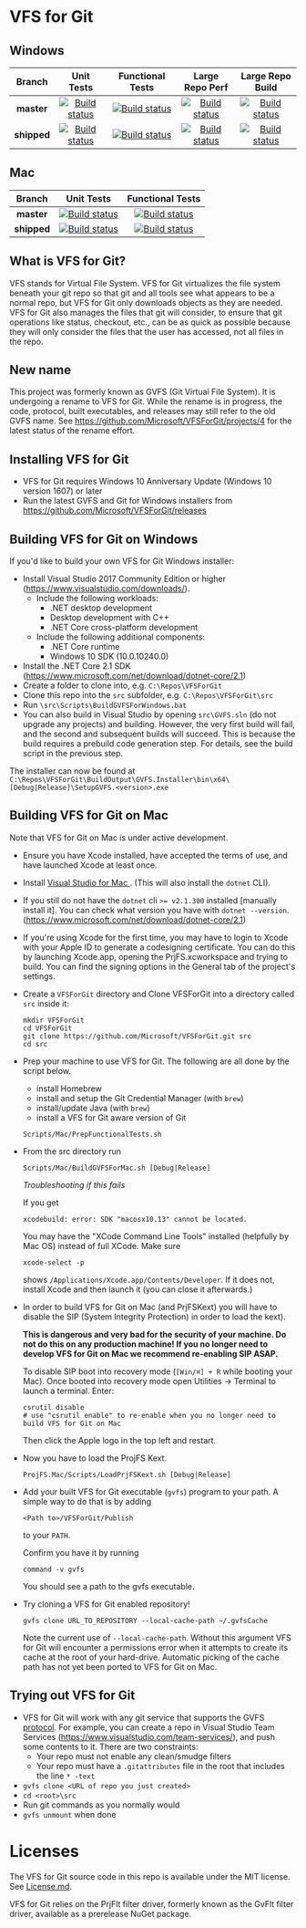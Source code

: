 # VFS for Git

## Windows

|Branch|Unit Tests|Functional Tests|Large Repo Perf|Large Repo Build|
|:--:|:--:|:--:|:--:|:--:|
|**master**|[![Build status](https://dev.azure.com/gvfs/ci/_apis/build/status/CI%20-%20Windows?branchName=master)](https://dev.azure.com/gvfs/ci/_build/latest?definitionId=7&branchName=master)|[![Build status](https://dev.azure.com/gvfs/ci/_apis/build/status/CI%20-%20Windows%20-%20Full%20Functional%20Tests?branchName=master)](https://dev.azure.com/gvfs/ci/_build/latest?definitionId=6&branchName=master)|[![Build status](https://dev.azure.com/mseng/AzureDevOps/_apis/build/status/GVFS/GitHub%20VFSForGit%20Large%20Repo%20Perf%20Tests?branchName=master)](https://dev.azure.com/mseng/AzureDevOps/_build/latest?definitionId=7179&branchName=master)|[![Build status](https://dev.azure.com/mseng/AzureDevOps/_apis/build/status/GVFS/GitHub%20VFSForGit%20Large%20Repo%20Build?branchName=master)](https://dev.azure.com/mseng/AzureDevOps/_build/latest?definitionId=7180&branchName=master)|
|**shipped**|[![Build status](https://dev.azure.com/gvfs/ci/_apis/build/status/CI%20-%20Windows?branchName=releases%2Fshipped)](https://dev.azure.com/gvfs/ci/_build/latest?definitionId=7&branchName=releases%2Fshipped)|[![Build status](https://dev.azure.com/gvfs/ci/_apis/build/status/CI%20-%20Windows%20-%20Full%20Functional%20Tests?branchName=releases%2Fshipped)](https://dev.azure.com/gvfs/ci/_build/latest?definitionId=6&branchName=releases%2Fshipped)|[![Build status](https://dev.azure.com/mseng/AzureDevOps/_apis/build/status/GVFS/GitHub%20VFSForGit%20Large%20Repo%20Perf%20Tests?branchName=releases%2Fshipped)](https://dev.azure.com/mseng/AzureDevOps/_build/latest?definitionId=7179&branchName=releases%2Fshipped)|[![Build status](https://dev.azure.com/mseng/AzureDevOps/_apis/build/status/GVFS/GitHub%20VFSForGit%20Large%20Repo%20Build?branchName=releases%2Fshipped)](https://dev.azure.com/mseng/AzureDevOps/_build/latest?definitionId=7180&branchName=releases%2Fshipped)|

## Mac
|Branch|Unit Tests|Functional Tests|
|:--:|:--:|:--:|
|**master**|[![Build status](https://dev.azure.com/gvfs/ci/_apis/build/status/CI%20-%20Mac?branchName=master)](https://dev.azure.com/gvfs/ci/_build/latest?definitionId=15&branchName=master)|[![Build status](https://dev.azure.com/mseng/AzureDevOps/_apis/build/status/GVFS/CI%20-%20Mac%20-%20Functional%20Tests?branchName=master)](https://dev.azure.com/mseng/AzureDevOps/_build/latest?definitionId=7376&branchName=master)|
|**shipped**|[![Build status](https://dev.azure.com/gvfs/ci/_apis/build/status/CI%20-%20Mac?branchName=releases%2Fshipped)](https://dev.azure.com/gvfs/ci/_build/latest?definitionId=15&branchName=releases%2Fshipped)|[![Build status](https://dev.azure.com/mseng/AzureDevOps/_apis/build/status/GVFS/CI%20-%20Mac%20-%20Functional%20Tests?branchName=releases%2Fshipped)](https://dev.azure.com/mseng/AzureDevOps/_build/latest?definitionId=7376&branchName=releases%2Fshipped)|

## What is VFS for Git?

VFS stands for Virtual File System. VFS for Git virtualizes the file system beneath your git repo so that git and all tools
see what appears to be a normal repo, but VFS for Git only downloads objects as they are needed. VFS for Git also manages the files that git will consider,
to ensure that git operations like status, checkout, etc., can be as quick as possible because they will only consider the files
that the user has accessed, not all files in the repo.

## New name

This project was formerly known as GVFS (Git Virtual File System). It is undergoing a rename to VFS for Git. While the rename is in progress, the code, protocol,
built executables, and releases may still refer to the old GVFS name. See https://github.com/Microsoft/VFSForGit/projects/4 for the latest status of the rename effort.

## Installing VFS for Git

* VFS for Git requires Windows 10 Anniversary Update (Windows 10 version 1607) or later
* Run the latest GVFS and Git for Windows installers from https://github.com/Microsoft/VFSForGit/releases

## Building VFS for Git on Windows

If you'd like to build your own VFS for Git Windows installer:
* Install Visual Studio 2017 Community Edition or higher (https://www.visualstudio.com/downloads/).
  * Include the following workloads:
    * .NET desktop development
    * Desktop development with C++
    * .NET Core cross-platform development
  * Include the following additional components:
    * .NET Core runtime
    * Windows 10 SDK (10.0.10240.0)
* Install the .NET Core 2.1 SDK (https://www.microsoft.com/net/download/dotnet-core/2.1)
* Create a folder to clone into, e.g. `C:\Repos\VFSForGit`
* Clone this repo into the `src` subfolder, e.g. `C:\Repos\VFSForGit\src`
* Run `\src\Scripts\BuildGVFSForWindows.bat`
* You can also build in Visual Studio by opening `src\GVFS.sln` (do not upgrade any projects) and building. However, the very first
build will fail, and the second and subsequent builds will succeed. This is because the build requires a prebuild code generation step.
For details, see the build script in the previous step.

The installer can now be found at `C:\Repos\VFSForGit\BuildOutput\GVFS.Installer\bin\x64\[Debug|Release]\SetupGVFS.<version>.exe`

## Building VFS for Git on Mac

Note that VFS for Git on Mac is under active development.

* Ensure you have Xcode installed, have accepted the terms of use, and have launched Xcode at least once.

* Install [Visual Studio for Mac ](https://visualstudio.microsoft.com/vs/mac). (This will also install the `dotnet` CLI).

* If you still do not have the `dotnet` cli `>= v2.1.300` installed [manually install it]. You can check what version you have with `dotnet --version`.(https://www.microsoft.com/net/download/dotnet-core/2.1)

* If you're using Xcode for the first time, you may have to login to Xcode with your Apple ID to generate a codesigning certificate. You can do this by launching Xcode.app, opening the PrjFS.xcworkspace and trying to build. You can find the signing options in the General tab of the project's settings.

* Create a `VFSForGit` directory and Clone VFSForGit into a directory called `src` inside it:
  ```
  mkdir VFSForGit
  cd VFSForGit
  git clone https://github.com/Microsoft/VFSForGit.git src
  cd src
  ```

* Prep your machine to use VFS for Git. The following are all done by the script below.
  * install Homebrew
  * install and setup the Git Credential Manager (with `brew`)
  * install/update Java (with `brew`)
  * install a VFS for Git aware version of Git

  ```
  Scripts/Mac/PrepFunctionalTests.sh
  ```

* From the src directory run

  ```
  Scripts/Mac/BuildGVFSForMac.sh [Debug|Release]
  ```

  _Troubleshooting if this fails_

  If you get
  ```
  xcodebuild: error: SDK "macosx10.13" cannot be located.
  ```
  You may have the "XCode Command Line Tools" installed (helpfully by Mac OS) instead of full XCode.
  Make sure
  ```
  xcode-select -p
  ```

  shows `/Applications/Xcode.app/Contents/Developer`. If it does not, install Xcode and then launch it (you can close it afterwards.)

* In order to build VFS for Git on Mac (and PrjFSKext) you will have to disable the SIP (System Integrity Protection) in order to load the kext).

  **This is dangerous and very bad for the security of your machine. Do not do this on any production machine! If you no longer need to develop VFS for Git on Mac we recommend re-enabling SIP ASAP.**

  To disable SIP boot into recovery mode (`[Win/⌘] + R` while booting your Mac).
  Once booted into recovery mode open Utilities -> Terminal to launch a terminal. Enter:

  ```
  csrutil disable
  # use "csrutil enable" to re-enable when you no longer need to build VFS for Git on Mac
  ```
  Then click the Apple logo in the top left and restart.

* Now you have to load the ProjFS Kext.

  ```
  ProjFS.Mac/Scripts/LoadPrjFSKext.sh [Debug|Release]
  ```

* Add your built VFS for Git executable (`gvfs`) program to your path. A simple way to do that is by adding

  ```
  <Path to>/VFSForGit/Publish
  ```

  to your `PATH`.

  Confirm you have it by running

  ```
  command -v gvfs
  ```

  You should see a path to the gvfs executable.

* Try cloning a VFS for Git enabled repository!

  ```
  gvfs clone URL_TO_REPOSITORY --local-cache-path ~/.gvfsCache
  ```

  Note the current use of `--local-cache-path`. Without this argument VFS for Git will encounter a permissions error when it attempts to create its cache at the root of your hard-drive. Automatic picking of the cache path has not yet been ported to VFS for Git on Mac.


## Trying out VFS for Git

* VFS for Git will work with any git service that supports the GVFS [protocol](Protocol.md). For example, you can create a repo in
Visual Studio Team Services (https://www.visualstudio.com/team-services/), and push some contents to it. There are two constraints:
  * Your repo must not enable any clean/smudge filters
  * Your repo must have a `.gitattributes` file in the root that includes the line `* -text`
* `gvfs clone <URL of repo you just created>`
* `cd <root>\src`
* Run git commands as you normally would
* `gvfs unmount` when done


# Licenses

The VFS for Git source code in this repo is available under the MIT license. See [License.md](License.md).

VFS for Git relies on the PrjFlt filter driver, formerly known as the GvFlt filter driver, available as a prerelease NuGet package.

